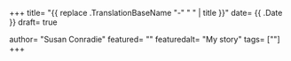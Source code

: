 +++
title= "{{ replace .TranslationBaseName "-" " " | title }}"
date= {{ .Date }}
draft= true

author= "Susan Conradie"
featured= ""
featuredalt= "My story"
tags= [""]
+++

